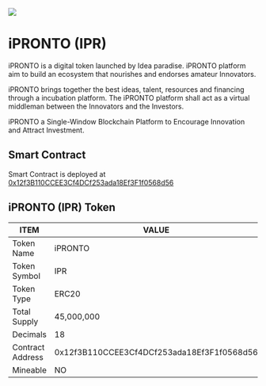 <a href="https://iprontocoin.com" target="_blank"><img src="http://www.iprontocoin.com/images/logo.png"></a>

# iPRONTO (IPR)

iPRONTO is a digital token launched by Idea paradise. iPRONTO platform aim to build an ecosystem that nourishes and endorses amateur Innovators.

iPRONTO brings together the best ideas, talent, resources and financing through a incubation platform. The iPRONTO platform shall act as a virtual middleman between the Innovators and the Investors.

iPRONTO a Single-Window Blockchain Platform to Encourage Innovation and Attract Investment.

## Smart Contract
Smart Contract is deployed at [0x12f3B110CCEE3Cf4DCf253ada18Ef3F1f0568d56](https://etherscan.io/token/0x12f3B110CCEE3Cf4DCf253ada18Ef3F1f0568d56)


## iPRONTO (IPR) Token

| ITEM                             | VALUE                         |
| -------------------------------- | ----------------------------- |
| Token Name                       | iPRONTO                       |
| Token Symbol                     | IPR                           |
| Token Type                       | ERC20                         |
| Total Supply                     | 45,000,000                    |
| Decimals                          | 18                            |
| Contract Address                 | 0x12f3B110CCEE3Cf4DCf253ada18Ef3F1f0568d56                    |
| Mineable                         | NO                            |


